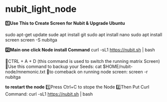 # nubit_light_node

**1️⃣Use This to Create Screen for Nubit & Upgrade Ubuntu**

sudo apt-get update
sude apt install git 
sudo apt install nano
sudo apt install screen
screen -S nubitga


**2️⃣Main one click Node install Command**
curl -sL1 https://nubit.sh | bash

🔸CTRL + A + D (this command is used to switch the running matrix Screen)
🔸Use this command to backup your Seeds: cat $HOME/nubit-node/mnemonic.txt
🔸to comeback on running node screen: screen -r nubitga

**to restart the node**
1️⃣Press Ctrl+C to stope the Node
2️⃣Then Put Curl Command: curl -sL1 https://nubit.sh | bash



